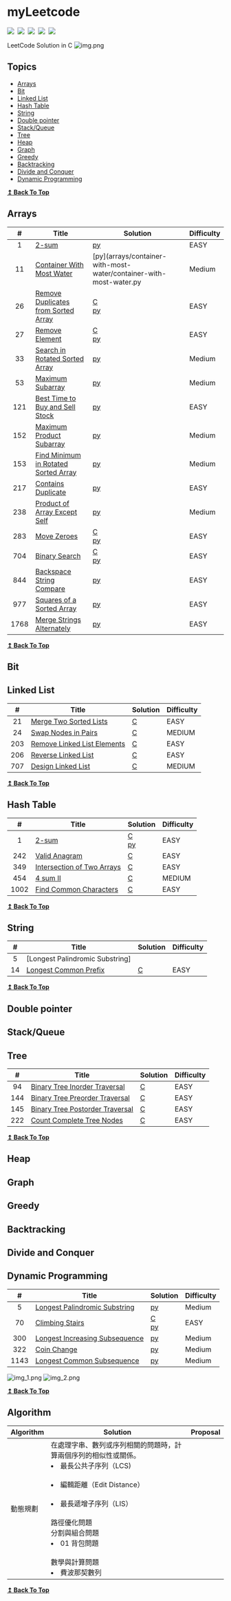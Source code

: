 # myLeetcode

![](https://img.shields.io/badge/SOLVED-32-green)&nbsp;
![](https://img.shields.io/badge/EASY-23-orange)&nbsp;
![](https://img.shields.io/badge/MEDIUM-9-red)&nbsp;
![](https://img.shields.io/badge/LANGUAGE-C-blue)&nbsp;
![](https://img.shields.io/badge/LANGUAGE-C%2B%2B-9cf)

LeetCode Solution in C
![img.png](img.png)

## Topics
- [Arrays](#arrays)
- [Bit](#bit)
- [Linked List](#linked-list)
- [Hash Table](#hash-table)
- [String](#string)
- [Double pointer](#Double-pointer)
- [Stack/Queue](#stackqueue)
- [Tree](#tree)
- [Heap](#heap)
- [Graph](#graph)
- [Greedy](#greedy)
- [Backtracking](#backtracking)
- [Divide and Conquer](#divide-and-conquer)
- [Dynamic Programming](#dynamic-programming)

<div>
  <b><a href="#topics">↥ Back To Top</a></b>
</div>

## Arrays
| # | Title | Solution | Difficulty |
|:-:|-|-|-|
|1|[2-sum](https://leetcode.com/problems/two-sum/)| [py](/arrays/2-sum/2-sum.py)|EASY|
|11|[Container With Most Water](https://leetcode.com/problems/container-with-most-water/)|[py](arrays/container-with-most-water/container-with-most-water.py|Medium|
|26|[Remove Duplicates from Sorted Array](https://leetcode.com/problems/remove-duplicates-from-sorted-array/)|[C](arrays/remove-duplicates-from-sorted-array/remove-duplicates-from-sorted-array.c)<br>[py](arrays/remove-duplicates-from-sorted-array/remove-duplicates-from-sorted-array.py)|EASY|
|27|[Remove Element](https://leetcode.com/problems/remove-element/)|[C](arrays/remove-element/remove-element.c)<br>[py](arrays/remove-element/remove-element.py)|EASY|
|33|[Search in Rotated Sorted Array](https://leetcode.com/problems/search-in-rotated-sorted-array/description/)|[py](arrays/search-in-rotated-sorted-array/search-in-rotated-sorted-array.py)|Medium|
|53|[Maximum Subarray](https://leetcode.com/problems/maximum-subarray/)|[py](arrays/maximum-subarray/maximum-subarray.py)|Medium|
|121|[Best Time to Buy and Sell Stock](https://leetcode.com/problems/best-time-to-buy-and-sell-stock/)|[py](arrays/best-time-to-buy-and-sell-stock/best-time-to-buy-and-sell-stock.py)|EASY|
|152|[Maximum Product Subarray](https://leetcode.com/problems/maximum-product-subarray/)|[py](arrays/maximum-product-subarray/maximum-product-subarray.py)|Medium|
|153|[Find Minimum in Rotated Sorted Array](https://leetcode.com/problems/find-minimum-in-rotated-sorted-array/description/)|[py](arrays/find-minimum-in-rotated-sorted-array/find-minimum-in-rotated-sorted-array.py)|Medium|
|217|[Contains Duplicate](https://leetcode.com/problems/contains-duplicate/description/)|[py](arrays/contains-duplicate/contains-duplicate.py)|EASY|
|238|[Product of Array Except Self](https://leetcode.com/problems/product-of-array-except-self/description/)|[py](arrays/product-of-array-except-self/product-of-array-except-self.py)|Medium|
|283|[Move Zeroes](https://leetcode.com/problems/move-zeroes/)|[C](arrays/move-zeroes/move-zero.c)<br>[py](arrays/move-zero/move-zero.py)|EASY|
|704|[Binary Search](https://leetcode.com/problems/binary-search/)|[C](arrays/binary-search/binary-search.c)<br>[py](arrays/binary-search/binary-search.py)|EASY|
|844|[Backspace String Compare](https://leetcode.com/problems/backspace-string-compare/)|[py](arrays/backspace-string-compare/backspace-string-compare.py)|EASY|
|977|[Squares of a Sorted Array](https://leetcode.com/problems/squares-of-a-sorted-array/)|[py](arrays/squares-of-a-sorted-array/squares-of-a-sorted-array.py)|EASY|
|1768|[Merge Strings Alternately](https://leetcode.com/problems/merge-strings-alternately/description/)|[py](arrays/merge-strings-alternately/merge-strings-alternately.py)|EASY|
<div>
  <b><a href="#topics">↥ Back To Top</a></b>
</div>

## Bit


## Linked List
| # | Title | Solution | Difficulty |
|:-:|-|-|-|
|21|[Merge Two Sorted Lists](https://leetcode.com/problems/merge-two-sorted-lists/)|[C](link-list/Merge-Two-Sorted-Lists/merge-two-sorted-list.c)|EASY|
|24|[Swap Nodes in Pairs](https://leetcode.com/problems/swap-nodes-in-pairs/)|[C](link-list/swap-nodes-in-pairs/swap-nodes-in-pairs.c)|MEDIUM|
|203|[Remove Linked List Elements](https://leetcode.com/problems/remove-linked-list-elements/)|[C](link-list/remove-linked-list-elements/remove-linked-list-elements.c)|EASY|
|206|[Reverse Linked List](https://leetcode.com/problems/reverse-linked-list/submissions/)|[C](link-list/reverse-linked-list/reverse-linked-list.c)|EASY|
|707|[Design Linked List](https://leetcode.com/problems/design-linked-list/)|[C](link-list/design-linked-list/design-linked-list.c)|MEDIUM|

<div>
  <b><a href="#topics">↥ Back To Top</a></b>
</div>

## Hash Table
| # | Title | Solution | Difficulty |
|:-:|-|-|-|
|1|[2-sum](https://leetcode.com/problems/two-sum/)|[C](/hash-table/2-sum/2-sum.c) <br> [py](/arrays/2-sum/2-sum.py)|EASY|
|242|[Valid Anagram](https://leetcode.com/problems/valid-anagram/)|[C](hash-table/valid-anagram/valid-anagram.c)|EASY|
|349|[Intersection of Two Arrays](https://leetcode.com/problems/intersection-of-two-arrays/)|[C](hash-table/intersection-of-two-arrays/intersection-of-two-arrays.c)|EASY|
|454|[4 sum II](https://leetcode.com/problems/4sum-ii/)|[C](/hash-table/4sumII/4sumII.c)|MEDIUM|
|1002|[Find Common Characters](https://leetcode.com/problems/find-common-characters/)|[C](hash-table/find-common-characters/find-common-characters.c)|EASY|


<div>
  <b><a href="#topics">↥ Back To Top</a></b>
</div>


## String
| # | Title | Solution | Difficulty |
|:-:|-|-|-|
|5|[Longest Palindromic Substring]
|14|[Longest Common Prefix](https://leetcode.com/problems/longest-common-prefix/)|[C](/tree/Binary%20Tree%20Preorder%20Traversal/Binary-Tree-Preorder-Traversal.c)|EASY|

<div>
  <b><a href="#topics">↥ Back To Top</a></b>
</div>

## Double pointer


## Stack/Queue


## Tree
| # | Title | Solution | Difficulty |
|:-:|-|-|-|
|94|[Binary Tree Inorder Traversal](https://leetcode.com/problems/binary-tree-inorder-traversal/)|[C](/tree/Binary%20Tree%20Inorder%20Traversal/Binary-Tree-Inorder-Traversal.c)|EASY|
|144|[Binary Tree Preorder Traversal](https://leetcode.com/problems/binary-tree-preorder-traversal/submissions/)|[C](/tree/Binary%20Tree%20Preorder%20Traversal/Binary-Tree-Preorder-Traversal.c)|EASY|
|145|[Binary Tree Postorder Traversal](https://leetcode.com/problems/binary-tree-postorder-traversal/)|[C](/tree/Binary%20Tree%20Postorder%20Traversal/Binary-Tree-Postorder-Traversal.c)|EASY|
|222|[Count Complete Tree Nodes](https://leetcode.com/problems/count-complete-tree-nodes//)|[C](/tree/%20Count%20Complete%20Tree%20Nodes/%20CountCompleteTreeNodes.c)|EASY|

<div>
  <b><a href="#topics">↥ Back To Top</a></b>
</div>

## Heap


## Graph


## Greedy


## Backtracking


## Divide and Conquer


## Dynamic Programming
| # | Title | Solution | Difficulty |
|:-:|-|-|-|
|5|[Longest Palindromic Substring](https://leetcode.com/problems/longest-palindromic-substring)|[py](/Dynamic-Programming/longest-palindromic-substring/longest-palindromic-substring.py)|Medium|
|70|[Climbing Stairs](https://leetcode.com/problems/climbing-stairs/)|[C](/Dynamic-Programming/climbing-stairs/climbing-stairs.c)<br>[py](/Dynamic-Programming/climbing-stairs/climbing-stairs.py)|EASY|
|300|[Longest Increasing Subsequence](https://leetcode.com/problems/longest-increasing-subsequence/description/)|[py](/Dynamic-Programming/longest-increasing-subsequence.py)|Medium|
|322|[Coin Change](https://leetcode.com/problems/coin-change/description/)|[py](/Dynamic-Programing/coin-change/coin-change.py)|Medium|
|1143|[Longest Common Subsequence](https://leetcode.com/problems/longest-common-subsequence/)|[py](/Dynamic-Programing/longest-common-subsequence/longest-common-subsequence.py)|Medium|

![img_1.png](img_1.png)
![img_2.png](img_2.png)

<div>
  <b><a href="#topics">↥ Back To Top</a></b>
</div>


## Algorithm
| Algorithm | Solution | Proposal |
|-|-|-|
|動態規劃|在處理字串、數列或序列相關的問題時，計算兩個序列的相似性或關係。<br><li> 最長公共子序列（LCS)</li><br><li> 編輯距離（Edit Distance）</li><br><li> 最長遞增子序列（LIS）</li><br>路徑優化問題<br>分割與組合問題<br><li>01 背包問題</li><br>數學與計算問題<br><li>費波那契數列</li>||



<div>
  <b><a href="#topics">↥ Back To Top</a></b>
</div>
